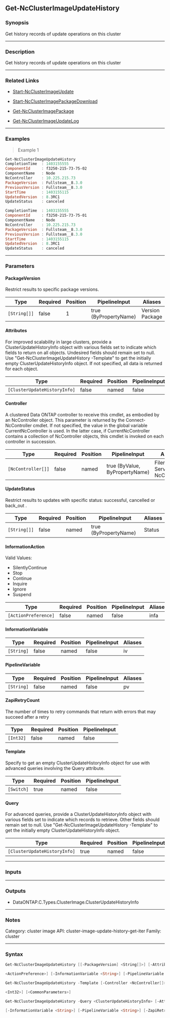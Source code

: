 Get-NcClusterImageUpdateHistory
-------------------------------

### Synopsis
Get history records of update operations on this cluster

---

### Description

Get history records of update operations on this cluster

---

### Related Links
* [Start-NcClusterImageUpdate](Start-NcClusterImageUpdate)

* [Start-NcClusterImagePackageDownload](Start-NcClusterImagePackageDownload)

* [Get-NcClusterImagePackage](Get-NcClusterImagePackage)

* [Get-NcClusterImageUpdateLog](Get-NcClusterImageUpdateLog)

---

### Examples
> Example 1

```PowerShell
Get-NcClusterImageUpdateHistory
CompletionTime  : 1403155555
ComponentId     : f3250-215-73-75-02
ComponentName   : Node
NcController    : 10.225.215.73
PackageVersion  : Fullsteam__8.3.0
PreviousVersion : Fullsteam__8.3.0
StartTime       : 1403155115
UpdatedVersion  : 8.3RC1
UpdateStatus    : canceled

CompletionTime  : 1403155555
ComponentId     : f3250-215-73-75-01
ComponentName   : Node
NcController    : 10.225.215.73
PackageVersion  : Fullsteam__8.3.0
PreviousVersion : Fullsteam__8.3.0
StartTime       : 1403155115
UpdatedVersion  : 8.3RC1
UpdateStatus    : canceled

```

---

### Parameters
#### **PackageVersion**
Restrict results to specific package versions.

|Type        |Required|Position|PipelineInput        |Aliases            |
|------------|--------|--------|---------------------|-------------------|
|`[String[]]`|false   |1       |true (ByPropertyName)|Version<br/>Package|

#### **Attributes**
For improved scalability in large clusters, provide a ClusterUpdateHistoryInfo object with various fields set to indicate which fields to return on all objects.  Undesired fields should remain set to null.  
Use "Get-NcClusterImageUpdateHistory -Template" to get the initially empty ClusterUpdateHistoryInfo object.  If not specified, all data is returned for each object.

|Type                        |Required|Position|PipelineInput|
|----------------------------|--------|--------|-------------|
|`[ClusterUpdateHistoryInfo]`|false   |named   |false        |

#### **Controller**
A clustered Data ONTAP controller to receive this cmdlet, as embodied by an NcController object.  This parameter is returned by the Connect-NcController cmdlet.  If not specified, the value in the global variable CurrentNcController is used.  In the latter case, if CurrentNcController contains a collection of NcController objects, this cmdlet is invoked on each controller in succession.

|Type              |Required|Position|PipelineInput                 |Aliases                          |
|------------------|--------|--------|------------------------------|---------------------------------|
|`[NcController[]]`|false   |named   |true (ByValue, ByPropertyName)|Filer<br/>Server<br/>NcController|

#### **UpdateStatus**
Restrict results to updates with specific status: successful, cancelled or back_out .

|Type        |Required|Position|PipelineInput        |Aliases|
|------------|--------|--------|---------------------|-------|
|`[String[]]`|false   |named   |true (ByPropertyName)|Status |

#### **InformationAction**

Valid Values:

* SilentlyContinue
* Stop
* Continue
* Inquire
* Ignore
* Suspend

|Type                |Required|Position|PipelineInput|Aliases|
|--------------------|--------|--------|-------------|-------|
|`[ActionPreference]`|false   |named   |false        |infa   |

#### **InformationVariable**

|Type      |Required|Position|PipelineInput|Aliases|
|----------|--------|--------|-------------|-------|
|`[String]`|false   |named   |false        |iv     |

#### **PipelineVariable**

|Type      |Required|Position|PipelineInput|Aliases|
|----------|--------|--------|-------------|-------|
|`[String]`|false   |named   |false        |pv     |

#### **ZapiRetryCount**
The number of times to retry commands that return with errors that may succeed after a retry

|Type     |Required|Position|PipelineInput|
|---------|--------|--------|-------------|
|`[Int32]`|false   |named   |false        |

#### **Template**
Specify to get an empty ClusterUpdateHistoryInfo object for use with advanced queries involving the Query attribute.

|Type      |Required|Position|PipelineInput|
|----------|--------|--------|-------------|
|`[Switch]`|true    |named   |false        |

#### **Query**
For advanced queries, provide a ClusterUpdateHistoryInfo object with various fields set to indicate which records to retrieve.  Other fields should remain set to null.  Use "Get-NcClusterImageUpdateHistory -Template" to get the initially empty ClusterUpdateHistoryInfo object.

|Type                        |Required|Position|PipelineInput|
|----------------------------|--------|--------|-------------|
|`[ClusterUpdateHistoryInfo]`|true    |named   |false        |

---

### Inputs

---

### Outputs
* DataONTAP.C.Types.ClusterImage.ClusterUpdateHistoryInfo

---

### Notes
Category: cluster image
API: cluster-image-update-history-get-iter
Family: cluster

---

### Syntax
```PowerShell
Get-NcClusterImageUpdateHistory [[-PackageVersion] <String[]>] [-Attributes <ClusterUpdateHistoryInfo>] [-Controller <NcController[]>] [-UpdateStatus <String[]>] [-InformationAction 
```
```PowerShell
<ActionPreference>] [-InformationVariable <String>] [-PipelineVariable <String>] [-ZapiRetryCount <Int32>] [<CommonParameters>]
```
```PowerShell
Get-NcClusterImageUpdateHistory -Template [-Controller <NcController[]>] [-InformationAction <ActionPreference>] [-InformationVariable <String>] [-PipelineVariable <String>] [-ZapiRetryCount 
```
```PowerShell
<Int32>] [<CommonParameters>]
```
```PowerShell
Get-NcClusterImageUpdateHistory -Query <ClusterUpdateHistoryInfo> [-Attributes <ClusterUpdateHistoryInfo>] [-Controller <NcController[]>] [-InformationAction <ActionPreference>] 
```
```PowerShell
[-InformationVariable <String>] [-PipelineVariable <String>] [-ZapiRetryCount <Int32>] [<CommonParameters>]
```

